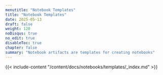 ```yaml
---
menutitle: "Notebook Templates"
title: "Notebook Templates"
date: 2025-05-13
draft: false
weight: 120
noDisqus: true
no_edit: true
disableToc: true
chapter: false
summary: "Notebook artifacts are templates for creating notebooks"
---
```


{{< include-content "/content/docs/notebooks/templates/_index.md" >}}
